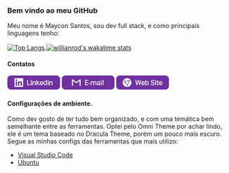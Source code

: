 ### Bem vindo ao meu GitHub

Meu nome é Maycon Santos, sou dev full stack, e como principais linguagens tenho:

<a href="https://github.com/anuraghazra/github-readme-stats" target="_blank">
    <img
        src="https://github-readme-stats.vercel.app/api/top-langs/?username=mayconsgs&theme=dark&hide_border=true&locale=pt-br"
        alt="Top Langs"
        align="center"
    />
</a>

<a href="https://github.com/anuraghazra/github-readme-stats" target="_blank">
    <img
        src="https://github-readme-stats.vercel.app/api/wakatime?username=mayconsgs&theme=dark&hide_border=true&layout=compact&custom_title=Tempo%20de%20código%20na%20semana"
        alt="willianrod's wakatime stats" 
        align="center"
    />
</a>

#### Contatos

[![Linkedin](./assets/Git%20buttons.png)](https://www.linkedin.com/in/mayconsgs/) [![Email](./assets/Git%20buttons-1.png)](mailto:maycon.s.santos44@gmail.com) [![Web Site](./assets/Git%20buttons-2.png)](https://mayconsgs.netlify.app/)

#### Configurações de ambiente.

Como dev gosto de ter tudo bem organizado, e com uma temática bem semelhante entre as ferramentas. Optei pelo Omni Theme por achar lindo, ele é um tema baseado no Dracula Theme, porém um pouco mais escuro.
Segue as minhas configs das ferramentas que mais utilizo:

- [Visual Studio Code](https://gist.github.com/Mayconsgs/a25171951a82e9f0772a17d8fe714674)
- [Ubuntu](https://gist.github.com/Mayconsgs/4fa75eda713325458e6b6a3b3bb286d9)

